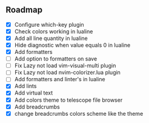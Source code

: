 ## Roadmap
- [x] Configure which-key plugin
- [x] Check colors working in lualine
- [x] Add all line quantity in lualine
- [x] Hide diagnostic when value equals 0 in lualine
- [x] Add formatters
- [ ] Add option to formatters on save
- [ ] Fix Lazy not load vim-visual-multi plugin
- [ ] Fix Lazy not load nvim-colorizer.lua plugin
- [ ] Add formatters and linter's in lualine
- [x] Add lints
- [x] Add virtual text
- [x] Add colors theme to telescope file browser
- [x] Add breadcrumbs
- [x] change breadcrumbs colors scheme like the theme
